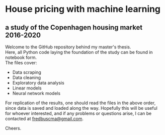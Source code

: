 # House pricing with machine learning 
## a study of the Copenhagen housing market 2016-2020

Welcome to the GitHub repository behind my master's thesis.\
Here, all Python code laying the foundation of the study can be found in notebook form.\
The files cover:

* Data scraping
* Data cleaning
* Exploratory data analysis
* Linear models
* Neural network models

For replication of the results, one should read the files in the above order, since data is saved and loaded along the way.
Hopefully this will be useful for whoever interested, and if any problems or questions arise, I can be contacted at fredbuscma@gmail.com.

Cheers.
